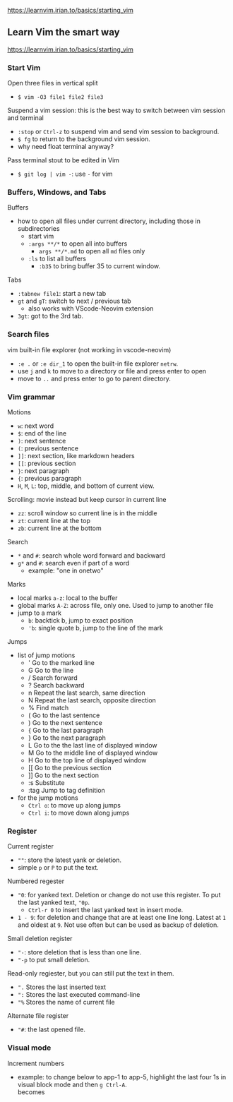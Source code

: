 https://learnvim.irian.to/basics/starting_vim

## Learn Vim the smart way
https://learnvim.irian.to/basics/starting_vim

### Start Vim

Open three files in vertical split
- `$ vim -O3 file1 file2 file3`

Suspend a vim session: this is the best way to switch between vim session and terminal
- `:stop` or `Ctrl-z` to suspend vim and send vim session to background.
- `$ fg` to return to the background vim session. 
- why need float terminal anyway?

Pass terminal stout to be edited in Vim
- `$ git log | vim -`: use `-` for vim

### Buffers, Windows, and Tabs

Buffers
- how to open all files under current directory, including those in subdirectories
  - start vim
  - `:args **/*` to open all into buffers
    - `args **/*.md` to open all `md` files only
  - `:ls` to list all buffers
    - `:b35` to bring buffer 35 to current window.

Tabs
- `:tabnew file1`: start a new tab
- `gt` and `gT`: switch to next / previous tab
  - also works with VScode-Neovim extension
- `3gt`: got to the 3rd tab.

### Search files

vim built-in file explorer (not working in vscode-neovim)
- `:e .` or `:e dir_1` to open the built-in file explorer `netrw`.
- use `j` and `k` to move to a directory or file and press enter to open
- move to `..` and press enter to go to parent directory.


### Vim grammar

Motions
- `w`: next word
- `$`: end of the line
- `)`: next sentence
- `(`: previous sentence
- `]]`: next section, like markdown headers
- `[[`: previous section
- `}`: next paragraph
- `{`: previous paragraph
- `H`, `M`, `L`: top, middle, and bottom of current view.

Scrolling: movie instead but keep cursor in current line
- `zz`: scroll window so current line is in the middle
- `zt`: current line at the top
- `zb`: current line at the bottom

Search
- `*` and `#`: search whole word forward and backward
- `g*` and `#`: search even if part of a word
  - example: "one in onetwo"

Marks
- local marks `a-z`: local to the buffer
- global marks `A-Z`: across file, only one. Used to jump to another file
- jump to a mark
  - ``b``: backtick b, jump to exact position
  - `'b`: single quote b, jump to the line of the mark

Jumps
- list of jump motions
  - '       Go to the marked line
  - G       Go to the line
  - /       Search forward
  - ?       Search backward
  - n       Repeat the last search, same direction
  - N       Repeat the last search, opposite direction
  - %       Find match
  - (       Go to the last sentence
  - )       Go to the next sentence
  - {       Go to the last paragraph
  - }       Go to the next paragraph
  - L       Go to the the last line of displayed window
  - M       Go to the middle line of displayed window
  - H       Go to the top line of displayed window
  - [[      Go to the previous section
  - ]]      Go to the next section
  - :s      Substitute
  - :tag    Jump to tag definition
- for the jump motions
    - `Ctrl o`: to move up along jumps
    - `Ctrl i`: to move down along jumps

### Register

Current register
- `""`: store the latest yank or deletion.
- simple `p` or `P` to put the text.

Numbered regester
- `"0`: for yanked text. Deletion or change do not use this register. To put the last yanked text, `"0p`.
  - `Ctrl-r 0` to insert the last yanked text in insert mode.
- `1 - 9`: for deletion and change that are at least one line long. Latest at `1` and oldest at `9`. Not use often but can be used as backup of deletion.

Small deletion register
- `"-`: store deletion that is less than one line.
- `"-p` to put small deletion.

Read-only regiester, but you can still put the text in them.
- `".`    Stores the last inserted text
- `":`    Stores the last executed command-line
- `"%`    Stores the name of current file

Alternate file register
- `"#`: the last opened file.

### Visual mode

Increment numbers
- example: to change below to app-1 to app-5, highlight the last four 1s in visual block mode and then `g Ctrl-A`.
  <div id="app-1"></div>
  <div id="app-1"></div>
  <div id="app-1"></div>
  <div id="app-1"></div>
  <div id="app-1"></div>
  becomes
  <div id="app-1"></div>
  <div id="app-2"></div>
  <div id="app-3"></div>
  <div id="app-4"></div>
  <div id="app-5"></div>

